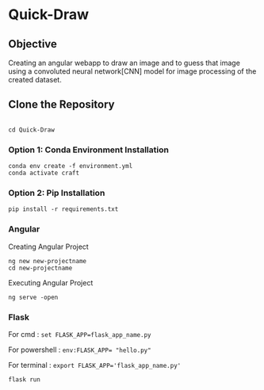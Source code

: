 # Quick-Draw
## Objective
Creating an angular webapp to draw an image and to guess that image using a convoluted neural network[CNN] model for image processing of the created dataset.
## Clone the Repository
```

cd Quick-Draw
```
### Option 1: Conda Environment Installation
```
conda env create -f environment.yml
conda activate craft
```
### Option 2: Pip Installation
```
pip install -r requirements.txt
```
### Angular
Creating Angular Project
```
ng new new-projectname
cd new-projectname
```
Executing Angular Project
```
ng serve -open
```
### Flask
For cmd : ```set FLASK_APP=flask_app_name.py```

For powershell : ```env:FLASK_APP= "hello.py"```

For terminal : ```export FLASK_APP='flask_app_name.py'```

```flask run```
